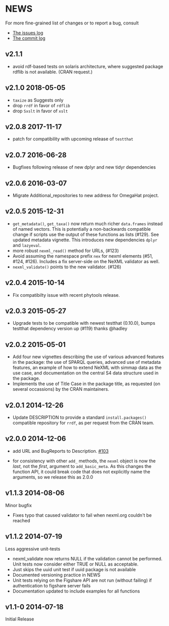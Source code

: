 NEWS
====

For more fine-grained list of changes or to report a bug, consult 

* [The issues log](https://github.com/ropensci/RNeXML/issues)
* [The commit log](https://github.com/ropensci/RNeXML/commits/master)

v2.1.1
------

- avoid rdf-based tests on solaris architecture, where suggested
  package rdflib is not available. (CRAN request.)

v2.1.0 2018-05-05
------

- `taxize` as Suggests only
- drop `rrdf` in favor of `rdflib`
- drop `Sxslt` in favor of `xslt`


v2.0.8 2017-11-17
------

- patch for compatibility with upcoming release of `testthat`

v2.0.7 2016-06-28
------

- Bugfixes following release of new dplyr and new tidyr dependencies

v2.0.6 2016-03-07
------

- Migrate Additional_repositories to new address for OmegaHat project.

v2.0.5  2015-12-31
-------

- `get_metadata()`, `get_taxa()` now return much richer `data.frames` instead of named vectors. 
  This is potentially a non-backwards compatible change if scripts use the output of these
  functions as lists (#129).  See updated metadata vignette.  This introduces new dependencies
  `dplyr` and `lazyeval`. 
- more robust `nexml_read()` method for URLs, (#123)
- Avoid assuming the namespace prefix `nex` for nexml elements (#51, #124, #126). Includes a
  fix server-side on the NeXML validator as well.
- `nexml_validate()` points to the new validator. (#126)


v2.0.4 2015-10-14
-------

- Fix compatibilty issue with recent phytools release.

v2.0.3 2015-05-27
------

- Upgrade tests to be compatible with newest testthat (0.10.0), bumps testthat dependency version up (#119) thanks @hadley

v2.0.2 2015-05-01
------

- Add four new vignettes describing the use of various advanced
  features in the package: the use of SPARQL queries, advanced
	use of metadata features, an example of how to extend NeXML
	with simmap data as the use case, and documentation on the 
	central S4 data structure used in the package.
- Implements the use of Title Case in the package title, as
  requested (on several occassions) by the CRAN maintainers.


v2.0.1 2014-12-26
-------

- Update DESCRIPTION to provide a standard `install.packages()` compatible repository for `rrdf`, as per request from the CRAN team.

v2.0.0   2014-12-06
---------

* add URL and BugReports to Description. [#103](https://github.com/ropensci/RNeXML/issues/103)

* for consistency with other `add_` methods, the `nexml` object is now the _last_, not the _first_, 
argument to `add_basic_meta`.  As this changes the function API, it could break code that does not
explicitly name the arguments, so we release this as 2.0.0


v1.1.3 2014-08-06
------

Minor bugfix

* Fixes typo that caused validator to fail when nexml.org couldn't be reached

v1.1.2  2014-07-19
-------

Less aggressive unit-tests

* nexml_validate now returns NULL if the validation cannot be performed. Unit tests now consider either TRUE or NULL as acceptable.   
* Just skips the uuid unit test if uuid package is not available
* Documented versioning practice in NEWS
* Unit tests relying on the Figshare API are not run (without failing) if authentication to figshare server fails
* Documentation updated to include examples for all functions

v1.1-0 2014-07-18
------

Initial Release 
